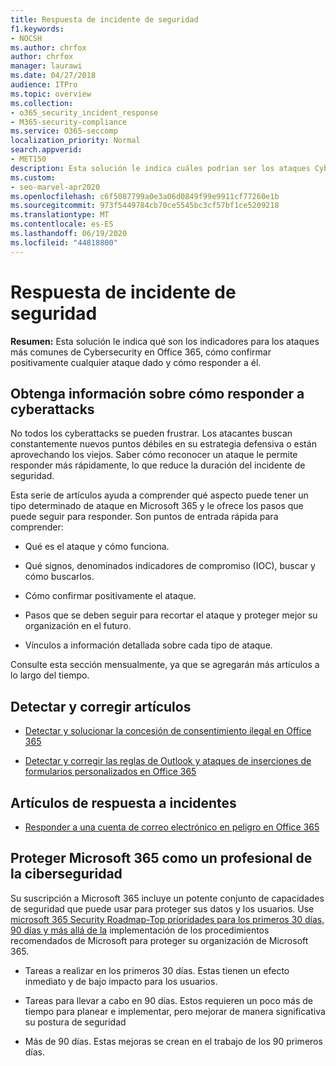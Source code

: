 ```yaml
---
title: Respuesta de incidente de seguridad
f1.keywords:
- NOCSH
ms.author: chrfox
author: chrfox
manager: laurawi
ms.date: 04/27/2018
audience: ITPro
ms.topic: overview
ms.collection:
- o365_security_incident_response
- M365-security-compliance
ms.service: O365-seccomp
localization_priority: Normal
search.appverid:
- MET150
description: Esta solución le indica cuáles podrían ser los ataques Cybersecurity más comunes en Microsoft 365 y cómo responder a ellos.
ms.custom:
- seo-marvel-apr2020
ms.openlocfilehash: c6f5087799a0e3a06d0849f99e9911cf77260e1b
ms.sourcegitcommit: 973f5449784cb70ce5545bc3cf57bf1ce5209218
ms.translationtype: MT
ms.contentlocale: es-ES
ms.lasthandoff: 06/19/2020
ms.locfileid: "44818800"
---
```

# <a name="security-incident-response"></a>Respuesta de incidente de seguridad

 **Resumen:** Esta solución le indica qué son los indicadores para los ataques más comunes de Cybersecurity en Office 365, cómo confirmar positivamente cualquier ataque dado y cómo responder a él.

## <a name="learn-how-to-respond-to-cyberattacks"></a>Obtenga información sobre cómo responder a cyberattacks

No todos los cyberattacks se pueden frustrar. Los atacantes buscan constantemente nuevos puntos débiles en su estrategia defensiva o están aprovechando los viejos. Saber cómo reconocer un ataque le permite responder más rápidamente, lo que reduce la duración del incidente de seguridad.

Esta serie de artículos ayuda a comprender qué aspecto puede tener un tipo determinado de ataque en Microsoft 365 y le ofrece los pasos que puede seguir para responder. Son puntos de entrada rápida para comprender:

- Qué es el ataque y cómo funciona.

- Qué signos, denominados indicadores de compromiso (IOC), buscar y cómo buscarlos.

- Cómo confirmar positivamente el ataque.

- Pasos que se deben seguir para recortar el ataque y proteger mejor su organización en el futuro.

- Vínculos a información detallada sobre cada tipo de ataque.

Consulte esta sección mensualmente, ya que se agregarán más artículos a lo largo del tiempo.

## <a name="detect-and-remediate-articles"></a>Detectar y corregir artículos

- [Detectar y solucionar la concesión de consentimiento ilegal en Office 365](detect-and-remediate-illicit-consent-grants.md)

- [Detectar y corregir las reglas de Outlook y ataques de inserciones de formularios personalizados en Office 365](detect-and-remediate-outlook-rules-forms-attack.md)

## <a name="incident-response-articles"></a>Artículos de respuesta a incidentes

- [Responder a una cuenta de correo electrónico en peligro en Office 365](responding-to-a-compromised-email-account.md)

## <a name="secure-microsoft-365-like-a-cybersecurity-pro"></a>Proteger Microsoft 365 como un profesional de la ciberseguridad

Su suscripción a Microsoft 365 incluye un potente conjunto de capacidades de seguridad que puede usar para proteger sus datos y los usuarios.  Use [microsoft 365 Security Roadmap-Top prioridades para los primeros 30 días, 90 días y más allá de la](security-roadmap.md) implementación de los procedimientos recomendados de Microsoft para proteger su organización de Microsoft 365.

- Tareas a realizar en los primeros 30 días.  Estas tienen un efecto inmediato y de bajo impacto para los usuarios.

- Tareas para llevar a cabo en 90 días. Estos requieren un poco más de tiempo para planear e implementar, pero mejorar de manera significativa su postura de seguridad

- Más de 90 días. Estas mejoras se crean en el trabajo de los 90 primeros días.
